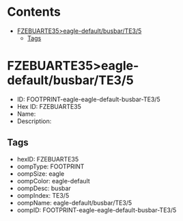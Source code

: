 



Contents
========

* [FZEBUARTE35>eagle-default/busbar/TE3/5](#fzebuarte35eagle-defaultbusbarte35)
	* [Tags](#tags)

# FZEBUARTE35>eagle-default/busbar/TE3/5

- ID: FOOTPRINT-eagle-eagle-default-busbar-TE3/5
- Hex ID: FZEBUARTE35
- Name: 
- Description: 

## Tags

- hexID: FZEBUARTE35
- oompType: FOOTPRINT
- oompSize: eagle
- oompColor: eagle-default
- oompDesc: busbar
- oompIndex: TE3/5
- oompName: eagle-default/busbar/TE3/5
- oompID: FOOTPRINT-eagle-eagle-default-busbar-TE3/5
